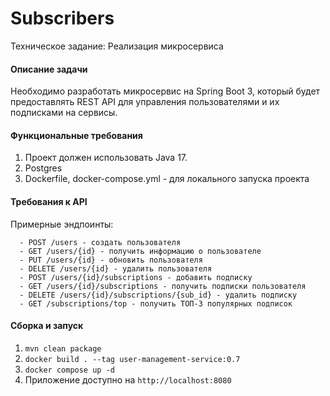 # Subscribers

Техническое задание: Реализация микросервиса

#### Описание задачи
Необходимо разработать микросервис на Spring Boot 3, который будет
предоставлять REST API для управления пользователями и их подписками на
сервисы.

#### Функциональные требования
  1. Проект должен использовать Java 17.
  2. Postgres
  3. Dockerfile, docker-compose.yml - для локального запуска проекта

#### Требования к API
   Примерные эндпоинты:

      - POST /users - создать пользователя
      - GET /users/{id} - получить информацию о пользователе
      - PUT /users/{id} - обновить пользователя
      - DELETE /users/{id} - удалить пользователя
      - POST /users/{id}/subscriptions - добавить подписку
      - GET /users/{id}/subscriptions - получить подписки пользователя
      - DELETE /users/{id}/subscriptions/{sub_id} - удалить подписку
      - GET /subscriptions/top - получить ТОП-3 популярных подписок

#### Сборка и запуск
  1. `mvn clean package`
  2. `docker build . --tag user-management-service:0.7`
  3. `docker compose up -d`
  4. Приложение доступно на `http://localhost:8080`
